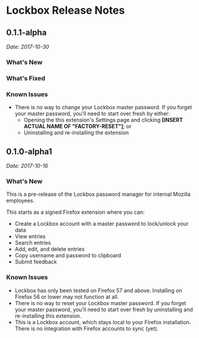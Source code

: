 # Lockbox Release Notes

## 0.1.1-alpha

_Date: 2017-10-30_

### What's New

### What's Fixed

### Known Issues

* There is no way to change your Lockbox master password.  If you forget your master password, you'll need to start over fresh by either:
  - Opening the this extension's Settings page and clicking **\[INSERT ACTUAL NAME OF "FACTORY-RESET"]**; or
  - Uninstalling and re-installing the extension

## 0.1.0-alpha1

_Date: 2017-10-16_

### What's New

This is a pre-release of the Lockbox password manager for internal Mozilla employees.

This starts as a signed Firefox extension where you can:

* Create a Lockbox account with a master password to lock/unlock your data
* View entries
* Search entries
* Add, edit, and delete entries
* Copy username and password to clipboard
* Submit feedback

### Known Issues

* Lockbox has only been tested on Firefox 57 and above.  Installing on Firefox 56 or lower may not function at all. 
* There is no way to reset your Lockbox master password. If you forget your master password, you'll need to start over fresh by uninstalling and re-installing this extension.
* This is a Lockbox account, which stays local to your Firefox installation. There is no integration with Firefox accounts to sync (yet).
